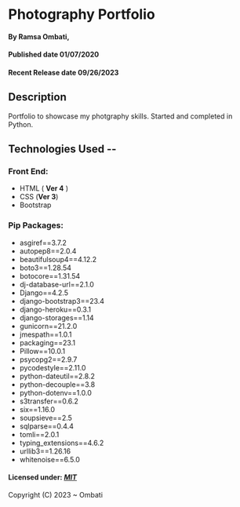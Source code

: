 # Photography Portfolio

#### By **Ramsa Ombati**, 
#### Published date **01/07/2020**
#### Recent Release date **09/26/2023**


## Description

Portfolio to showcase my photgraphy skills.
Started and completed in Python.


## Technologies Used --

### Front End:
- HTML ( **Ver 4** )
- CSS (**Ver 3**)
- Bootstrap

### Pip Packages:
- asgiref==3.7.2
- autopep8==2.0.4
- beautifulsoup4==4.12.2
- boto3==1.28.54
- botocore==1.31.54
- dj-database-url==2.1.0
- Django==4.2.5
- django-bootstrap3==23.4
- django-heroku==0.3.1
- django-storages==1.14
- gunicorn==21.2.0
- jmespath==1.0.1
- packaging==23.1
- Pillow==10.0.1
- psycopg2==2.9.7
- pycodestyle==2.11.0
- python-dateutil==2.8.2
- python-decouple==3.8
- python-dotenv==1.0.0
- s3transfer==0.6.2
- six==1.16.0
- soupsieve==2.5
- sqlparse==0.4.4
- tomli==2.0.1
- typing_extensions==4.6.2
- urllib3==1.26.16
- whitenoise==6.5.0


#### Licensed under: [***MIT***](https://github.com/ramza007/Photography.io/blob/master/LICENSE)

Copyright (C) 2023 ~ Ombati